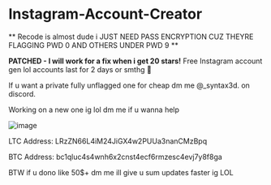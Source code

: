 

# Instagram-Account-Creator
** Recode is almost dude i JUST NEED PASS ENCRYPTION CUZ THEYRE FLAGGING PWD 0 AND OTHERS UNDER PWD 9 **


**PATCHED - I will work for a fix when i get 20 stars!**
Free Instagram account gen lol accounts last for 2 days or smthg :pray:

If u want a private fully unflagged one for cheap dm me @_syntax3d. on discord.

Working on a new one ig lol dm me if u wanna help

 ![image](https://github.com/user-attachments/assets/7973683b-e5d1-44a2-b937-fa7f389be451)
 
LTC Address: LRzZN66L4iM24JiGX4w2PUUa3nanCMzBpq

BTC Address: bc1qluc4s4wnh6x2cnst4ecf6rmzesc4evj7y8f8ga

BTW if u dono like 50$+ dm me ill give u sum updates faster ig LOL 


